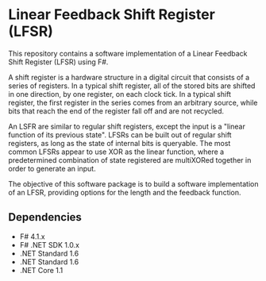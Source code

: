 # Linear Feedback Shift Register (LFSR)

This repository contains a software implementation of a Linear Feedback Shift 
Register (LFSR) using F#.

A shift register is a hardware structure in a digital circuit that consists of 
a series of registers. In a typical shift register, all of the stored bits are 
shifted in one direction, by one register, on each clock tick. In a typical 
shift register, the first register in the series comes from an arbitrary 
source, while bits that reach the end of the register fall off and are not 
recycled. 

An LSFR are similar to regular shift registers, except the input is a "linear 
function of its previous state". LFSRs can be built out of regular shift 
registers, as long as the state of internal bits is queryable. The most common 
LFSRs appear to use XOR as the linear function, where a predetermined 
combination of state registered are multiXORed together in order to generate 
an input. 

The objective of this software package is to build a software implementation 
of an LFSR, providing options for the length and the feedback function. 

## Dependencies

- F# 4.1.x
- F# .NET SDK 1.0.x
- .NET Standard 1.6
- .NET Standard 1.6
- .NET Core 1.1